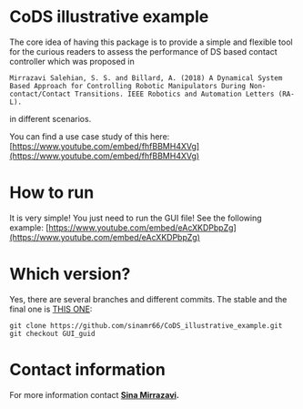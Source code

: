 # CoDS illustrative example

The core idea  of having this package is to provide a simple and flexible tool for the curious readers to assess the performance  of DS based contact controller which was proposed in

```
Mirrazavi Salehian, S. S. and Billard, A. (2018) A Dynamical System Based Approach for Controlling Robotic Manipulators During Non-contact/Contact Transitions. IEEE Robotics and Automation Letters (RA-L).
```
in different scenarios. 

You can find a use case study of this here:
[https://www.youtube.com/embed/fhfBBMH4XVg](https://www.youtube.com/embed/fhfBBMH4XVg)



# How to run
It is very simple! You just need to run the GUI file! See the following example:
[https://www.youtube.com/embed/eAcXKDPbpZg](https://www.youtube.com/embed/eAcXKDPbpZg)



# Which version?
Yes, there are several branches and different commits. The stable and the final one is  [THIS ONE](https://github.com/sinamr66/CoDS_illuastrative_example/tree/GUI_guid):
```
git clone https://github.com/sinamr66/CoDS_illustrative_example.git
git checkout GUI_guid
```


# Contact information
For more information contact <strong><a href="http://lasa.epfl.ch/people/member.php?SCIPER=233855"> Sina Mirrazavi</a>.</strong>
